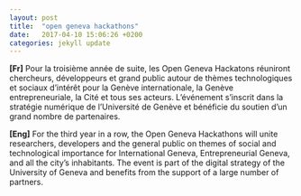 ```yaml
---
layout: post
title:  "open geneva hackathons"
date:   2017-04-10 15:06:26 +0200
categories: jekyll update
---
```


<strong>[Fr]</strong>
Pour la troisième année de suite, les Open Geneva Hackatons réuniront chercheurs,
développeurs et grand public autour de thèmes technologiques et sociaux d’intérêt
pour la Genève internationale, la Genève entrepreneuriale, la Cité et tous ses acteurs.
L’événement s’inscrit dans la stratégie numérique de l’Université
de Genève et bénéficie du soutien d’un grand nombre de partenaires.</p>

<strong>[Eng]</strong>
For the third year in a row, the Open Geneva Hackathons will unite researchers,
developers and the general public on themes of social and technological importance
for International Geneva, Entrepreneurial Geneva, and all the city’s inhabitants.
The event is part of the digital strategy of the University
of Geneva and benefits from the support of a large number of partners.
